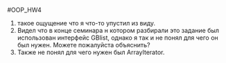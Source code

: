 # O O P _ H W 4 

1. такое ощущение что я что-то упустил из виду.
2. Видел что в конце семинара н котором разбирали это задание был использован интерфейс GBlist, однако я так и не понял для чего он был нужен. Можете пожалуйста объяснить?
3. Также не понял для чего нужен был ArrayIterator.

 
